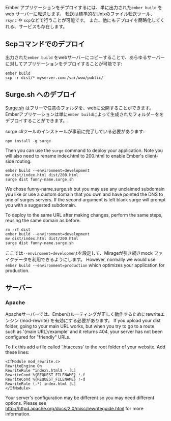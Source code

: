 Ember アプリケーションをデプロイするには、単に出力された`ember build` をweb サーバーに転送します。 転送は標準的なUnixのファイル転送ツール、`rsync` や `scp`などで行うことが可能です。 また、他にもデプロイを簡略化してくれる、サービスも存在します。

## Scpコマンドでのデプロイ

出力された`ember build` をwebサーバーにコピーすることで、あらゆるサーバーに対してアプリケーションをデプロイすることが可能です:

```shell
ember build
scp -r dist/* myserver.com:/var/www/public/
```

## Surge.sh へのデプロイ

[ Surge.sh](http://surge.sh/) はフリーで任意のフォルダを、webに公開することができます。Emberアプリケーションは単に`ember build`によって生成されたフォルダーををデプロイすることができます。.

surge cliツールのインストールが事前に完了している必要があります:

```shell
npm install -g surge
```

Then you can use the `surge` command to deploy your application. Note you will also need to rename index.html to 200.html to enable Ember's client-side routing.

```shell
ember build --environment=development
mv dist/index.html dist/200.html
surge dist funny-name.surge.sh
```

We chose funny-name.surge.sh but you may use any unclaimed subdomain you like or use a custom domain that you own and have pointed the DNS to one of surges servers. If the second argument is left blank surge will prompt you with a suggested subdomain.

To deploy to the same URL after making changes, perform the same steps, reusing the same domain as before.

```shell
rm -rf dist
ember build --environment=development
mv dist/index.html dist/200.html
surge dist funny-name.surge.sh
```

ここでは`--enviroment=development`を設定して、Mirageが引き続きmock ファイクデータを利用できるようにします。 However, normally we would use `ember build --environment=production` which optimizes your application for production.

## サーバー

### Apache

Apacheサーバーでは、Emberのルーティングが正しく動作するためにrewriteエンジン (mod-rewrite) を有効にする必要があります。 If you upload your dist folder, going to your main URL works, but when you try to go to a route such as '{main URL}/example' and it returns 404, your server has not been configured for "friendly" URLs.

To fix this add a file called '.htaccess' to the root folder of your website. Add these lines:

```text
<IfModule mod_rewrite.c>
RewriteEngine On
RewriteRule ^index\.html$ - [L]
RewriteCond %{REQUEST_FILENAME} !-f
RewriteCond %{REQUEST_FILENAME} !-d
RewriteRule (.*) index.html [L]
</IfModule>
```

Your server's configuration may be different so you may need different options. Please see http://httpd.apache.org/docs/2.0/misc/rewriteguide.html for more information.